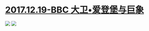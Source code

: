 # [2017.12.19-BBC 大卫•爱登堡与巨象](http://www.bilibili.com/video/av17222708/)
![](https://bilicoverimg.github.io/2017/2017.12.19-BBC大卫•爱登堡与巨象.jpg)
![](https://bilicover2017.github.io/2017.12.19.jpg)